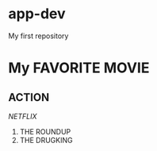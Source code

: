 # app-dev
My first repository
# My FAVORITE MOVIE
## ACTION

*NETFLIX*
1. THE ROUNDUP
2. THE DRUGKING
